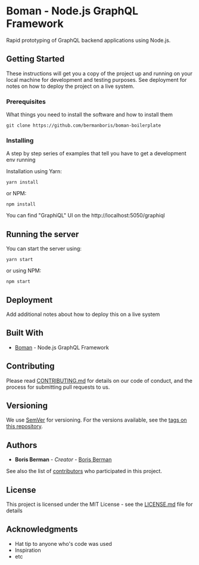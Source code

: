 # Boman - Node.js GraphQL Framework

Rapid prototyping of GraphQL backend applications using Node.js.

## Getting Started

These instructions will get you a copy of the project up and running on your local machine for development and testing purposes. See deployment for notes on how to deploy the project on a live system.

### Prerequisites

What things you need to install the software and how to install them

```
git clone https://github.com/bermanboris/boman-boilerplate
```

### Installing

A step by step series of examples that tell you have to get a development env running

Installation using Yarn:

```
yarn install
```

or NPM:

```
npm install
```

You can find "GraphiQL" UI on the http://localhost:5050/graphiql

## Running the server

You can start the server using:

```
yarn start
```

or using NPM:

```
npm start
```

## Deployment

Add additional notes about how to deploy this on a live system

## Built With

* [Boman](https://github.com/bermanboris/boman) - Node.js GraphQL Framework

## Contributing

Please read [CONTRIBUTING.md](https://gist.github.com/PurpleBooth/b24679402957c63ec426) for details on our code of conduct, and the process for submitting pull requests to us.

## Versioning

We use [SemVer](http://semver.org/) for versioning. For the versions available, see the [tags on this repository](https://github.com/your/project/tags).

## Authors

* **Boris Berman** - _Creator_ - [Boris Berman](https://github.com/bermanboris)

See also the list of [contributors](https://github.com/bermanboris/boman-boilerplate/contributors) who participated in this project.

## License

This project is licensed under the MIT License - see the [LICENSE.md](LICENSE.md) file for details

## Acknowledgments

* Hat tip to anyone who's code was used
* Inspiration
* etc
